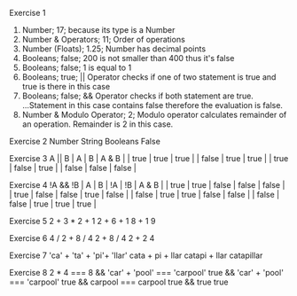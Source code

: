 Exercise 1
1. Number; 17; because its type is a Number
2. Number & Operators; 11; Order of operations
3. Number (Floats); 1.25; Number has decimal points
4. Booleans; false; 200 is not smaller than 400 thus it's false
5. Booleans; false; 1 is equal to 1
6. Booleans; true; || Operator checks if one of two statement is true and true is there in this case
7. Booleans; false; && Operator checks if both statement are true.
...Statement in this case contains false therefore the evaluation is false.
8. Number & Modulo Operator; 2; Modulo operator calculates remainder of an operation. Remainder is 2 in this case.

Exercise 2
Number
String
Booleans
False

Exercise 3
A || B
|   A   |   B   |  A & B  |
|  true | true  |  true   |
| false | true  |  true   |
| true  | false |  true   |
| false | false |  false  |

Exercise 4
!A && !B
|   A   |   B    |   !A  |  !B   | A & B |
| true  |  true  | false | false | false |
| true  | false  | false | true  | false |
| false |  true  | true  | false | false |
| false | false  | true  | true  | true  |

Exercise 5
2 + 3 * 2 + 1
2 + 6 + 1
8 + 1
9

Exercise 6
4 / 2 + 8 / 4
2 + 8 / 4
2 + 2
4

Exercise 7
'ca' + 'ta' + 'pi'+ 'llar'
cata + pi + llar
catapi + llar
catapillar

Exercise 8
2 * 4 === 8 && 'car' + 'pool' === 'carpool'
true && 'car' + 'pool' === 'carpool'
true && carpool === carpool
true && true
true
